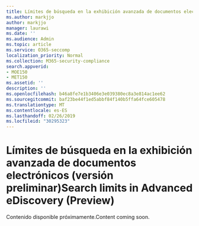 ```yaml
---
title: Límites de búsqueda en la exhibición avanzada de documentos electrónicos (versión preliminar)
ms.author: markjjo
author: markjjo
manager: laurawi
ms.date: ''
ms.audience: Admin
ms.topic: article
ms.service: O365-seccomp
localization_priority: Normal
ms.collection: M365-security-compliance
search.appverid:
- MOE150
- MET150
ms.assetid: ''
description: ''
ms.openlocfilehash: b46a8fe7e1b3406e3e039380ec8a3e814ac1ee62
ms.sourcegitcommit: baf23be44f1ed5abbf84f140b5ffa64fce605478
ms.translationtype: MT
ms.contentlocale: es-ES
ms.lasthandoff: 02/26/2019
ms.locfileid: "30295323"
---
```

# <a name="search-limits-in-advanced-ediscovery-preview"></a><span data-ttu-id="65fa1-102">Límites de búsqueda en la exhibición avanzada de documentos electrónicos (versión preliminar)</span><span class="sxs-lookup"><span data-stu-id="65fa1-102">Search limits in Advanced eDiscovery (Preview)</span></span>

<span data-ttu-id="65fa1-103">Contenido disponible próximamente.</span><span class="sxs-lookup"><span data-stu-id="65fa1-103">Content coming soon.</span></span>
